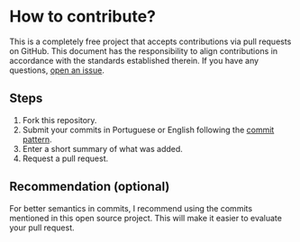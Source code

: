# How to contribute?

This is a completely free project that accepts contributions via pull requests on GitHub. This document has the responsibility to align contributions in accordance with the standards established therein. If you have any questions, [open an issue](https://github.com/joapedu/cryptonomics/issues/new).

## Steps

1. Fork this repository.
2. Submit your commits in Portuguese or English following the [commit pattern](https://www.conventionalcommits.org/en/v1.0.0/).
3. Enter a short summary of what was added.
4. Request a pull request.

## Recommendation (optional)

For better semantics in commits, I recommend using the commits mentioned in this open source project. This will make it easier to evaluate your pull request.